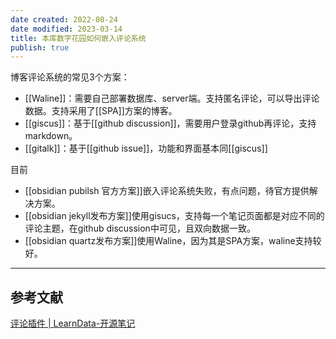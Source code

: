 ```yaml
---
date created: 2022-08-24
date modified: 2023-03-14
title: 本库数字花园如何嵌入评论系统
publish: true
---
```


博客评论系统的常见3个方案：

- [[Waline]]：需要自己部署数据库、server端。支持匿名评论，可以导出评论数据。支持采用了[[SPA]]方案的博客。
- [[giscus]]：基于[[github discussion]]，需要用户登录github再评论，支持markdown。
- [[gitalk]]：基于[[github issue]]，功能和界面基本同[[giscus]]

目前

- [[obsidian pubilsh 官方方案]]嵌入评论系统失败，有点问题，待官方提供解决方案。
- [[obsidian jekyll发布方案]]使用gisucs，支持每一个笔记页面都是对应不同的评论主题，在github discussion中可见，且双向数据一致。
- [[obsidian quartz发布方案]]使用Waline，因为其是SPA方案，waline支持较好。

---

## 参考文献

[评论插件 | LearnData-开源笔记](https://newzone.top/web/Comments.html)
